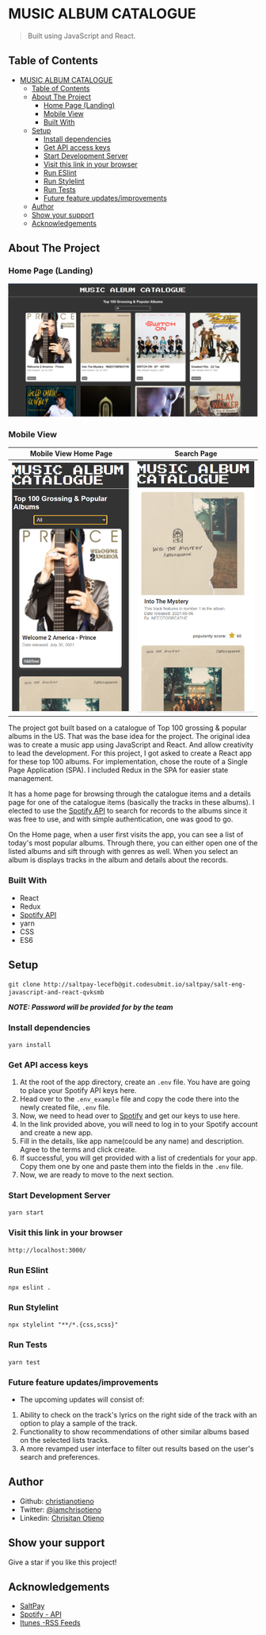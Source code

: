 # MUSIC ALBUM CATALOGUE

> Built using JavaScript and React.

## Table of Contents

- [MUSIC ALBUM CATALOGUE](#music-album-catalogue)
  - [Table of Contents](#table-of-contents)
  - [About The Project](#about-the-project)
    - [Home Page (Landing)](#home-page-landing)
    - [Mobile View](#mobile-view)
    - [Built With](#built-with)
  - [Setup](#setup)
    - [Install dependencies](#install-dependencies)
    - [Get API access keys](#get-api-access-keys)
    - [Start Development Server](#start-development-server)
    - [Visit this link in your browser](#visit-this-link-in-your-browser)
    - [Run ESlint](#run-eslint)
    - [Run Stylelint](#run-stylelint)
    - [Run Tests](#run-tests)
    - [Future feature updates/improvements](#future-feature-updatesimprovements)
  - [Author](#author)
  - [Show your support](#show-your-support)
  - [Acknowledgements](#acknowledgements)

<!-- ABOUT THE PROJECT -->
## About The Project

### Home Page (Landing)

<p align="center">
  <img src="./public/pics/Screenshot.png">
</p>

### Mobile View

<div align="center">

|Mobile View Home Page|Search Page|
|:--:|:--:|
|![home-page-mobile](./public/pics/Mobileview.png)|![search-results-mobile](./public/pics/search-result-mobile.png)|

</div>


The project got built based on a catalogue of Top 100 grossing & popular albums in the US. That was the base idea for the project. The original idea was to create a music app using JavaScript and React. And allow creativity to lead the development. For this project, I got asked to create a React app for these top 100 albums. For implementation, chose the route of a Single Page Application (SPA).  I included Redux in the SPA for easier state management. 

It has a home page for browsing through the catalogue items and a details page for one of the catalogue items (basically the tracks in these albums). I elected to use the [Spotify API](https://developer.spotify.com/documentation/web-api/) to search for records to the albums since it was free to use, and with simple authentication, one was good to go.

On the Home page, when a user first visits the app, you can see a list of today's most popular albums. Through there, you can either open one of the listed albums and sift through with genres as well. When you select an album is displays tracks in the album and details about the records.

### Built With

*   React
*   Redux
*   [Spotify API](https://developer.spotify.com/documentation/web-api/)
*   yarn
*   CSS
*   ES6

## Setup

```terminal
git clone http://saltpay-lecefb@git.codesubmit.io/saltpay/salt-eng-javascript-and-react-qvksmb
```

***NOTE: Password will be provided for by the team***

### Install dependencies

```terminal
yarn install
```
<!-- Get API access keys -->
### Get API access keys

1. At the root of the app directory, create an `.env` file. You have are going to place your Spotify API keys here.
2. Head over to the `.env_example` file and copy the code there into the newly created file, `.env` file.
3. Now, we need to head over to [Spotify](https://developer.spotify.com/dashboard/login) and get our keys to use here.
4. In the link provided above, you will need to log in to your Spotify account and create a new app.
5. Fill in the details, like app name(could be any name) and description. Agree to the terms and click create.
6. If successful, you will get provided with a list of credentials for your app. Copy them one by one and paste them into the fields in the `.env` file.
7. Now, we are ready to move to the next section.

### Start Development Server

```terminal
yarn start
```

### Visit this link in your browser

```terminal
http://localhost:3000/
```

### Run ESlint

```terminal
npx eslint .
```

### Run Stylelint

```terminal
npx stylelint "**/*.{css,scss}"
```

### Run Tests

```terminal
yarn test
```

### Future feature updates/improvements

- The upcoming updates will consist of:

1. Ability to check on the track's lyrics on the right side of the track with an option to play a sample of the track.
2. Functionality to show recommendations of other similar albums based on the selected lists tracks.
3. A more revamped user interface to filter out results based on the user's search and preferences.

<!-- CONTACT -->
## Author

- Github: [christianotieno](https://github.com/christianotieno)
- Twitter: [@iamchrisotieno](https://twitter.com/iamchrisotieno)
- Linkedin: [Chrisitan Otieno](https://www.linkedin.com/in/christianotieno/)


<!-- ABOUT THE PROJECT-->
## Show your support

Give a star if you like this project!

<!-- ACKNOWLEDGEMENTS -->
## Acknowledgements

* [SaltPay](https://www.microverse.org/)
* [Spotify - API](https://developer.spotify.com/documentation/web-api/)
* [Itunes -RSS Feeds](https://itunes.apple.com/us/rss/topalbums/limit=100/json)